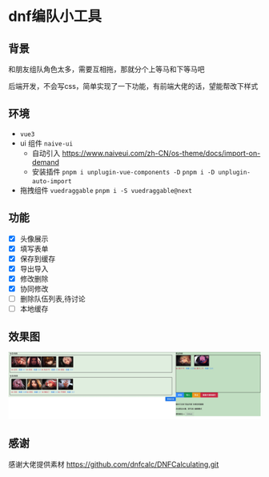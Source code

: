 # dnf编队小工具

## 背景
和朋友组队角色太多，需要互相拖，那就分个上等马和下等马吧

后端开发，不会写css，简单实现了一下功能，有前端大佬的话，望能帮改下样式
## 环境
- `vue3` 
- ui 组件 `naive-ui` 
  - 自动引入 https://www.naiveui.com/zh-CN/os-theme/docs/import-on-demand
  - 安装插件 `pnpm i unplugin-vue-components -D` `pnpm i -D unplugin-auto-import`
- 拖拽组件 `vuedraggable` `pnpm i -S vuedraggable@next`


## 功能
- [x] 头像展示
- [x] 填写表单
- [x] 保存到缓存
- [x] 导出导入
- [x] 修改删除
- [x] 协同修改
- [ ] 删除队伍列表,待讨论
- [ ] 本地缓存

## 效果图
![效果](preview.png)

## 感谢

感谢大佬提供素材 https://github.com/dnfcalc/DNFCalculating.git

